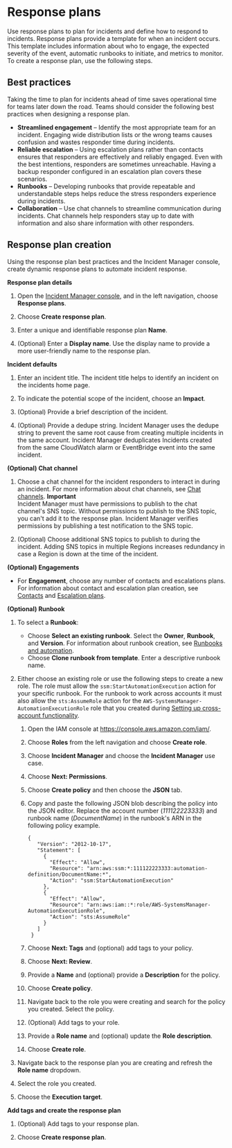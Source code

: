 # Response plans<a name="response-plans"></a>

Use response plans to plan for incidents and define how to respond to incidents\. Response plans provide a template for when an incident occurs\. This template includes information about who to engage, the expected severity of the event, automatic runbooks to initiate, and metrics to monitor\. To create a response plan, use the following steps\.

## Best practices<a name="response-plan-best-practices"></a>

Taking the time to plan for incidents ahead of time saves operational time for teams later down the road\. Teams should consider the following best practices when designing a response plan\.
+ **Streamlined engagement** – Identify the most appropriate team for an incident\. Engaging wide distribution lists or the wrong teams causes confusion and wastes responder time during incidents\. 
+ **Reliable escalation** – Using escalation plans rather than contacts ensures that responders are effectively and reliably engaged\. Even with the best intentions, responders are sometimes unreachable\. Having a backup responder configured in an escalation plan covers these scenarios\. 
+ **Runbooks** – Developing runbooks that provide repeatable and understandable steps helps reduce the stress responders experience during incidents\.
+ **Collaboration** – Use chat channels to streamline communication during incidents\. Chat channels help responders stay up to date with information and also share information with other responders\. 

## Response plan creation<a name="response-plans-create"></a>

Using the response plan best practices and the Incident Manager console, create dynamic response plans to automate incident response\.

**Response plan details**

1. Open the [Incident Manager console](https://console.aws.amazon.com/systems-manager/incidents/home), and in the left navigation, choose **Response plans**\.

1. Choose **Create response plan**\.

1. Enter a unique and identifiable response plan **Name**\.

1. \(Optional\) Enter a **Display name**\. Use the display name to provide a more user\-friendly name to the response plan\.

**Incident defaults**

1. Enter an incident title\. The incident title helps to identify an incident on the incidents home page\.

1. To indicate the potential scope of the incident, choose an **Impact**\.

1. \(Optional\) Provide a brief description of the incident\. 

1. \(Optional\) Provide a dedupe string\. Incident Manager uses the dedupe string to prevent the same root cause from creating multiple incidents in the same account\. Incident Manager deduplicates Incidents created from the same CloudWatch alarm or EventBridge event into the same incident\.

**\(Optional\) Chat channel**

1. Choose a chat channel for the incident responders to interact in during an incident\. For more information about chat channels, see [Chat channels](chat.md)\. 
**Important**  
Incident Manager must have permissions to publish to the chat channel's SNS topic\. Without permissions to publish to the SNS topic, you can't add it to the response plan\. Incident Manager verifies permissions by publishing a test notification to the SNS topic\.

1. \(Optional\) Choose additional SNS topics to publish to during the incident\. Adding SNS topics in multiple Regions increases redundancy in case a Region is down at the time of the incident\.

**\(Optional\) Engagements**
+ For **Engagement**, choose any number of contacts and escalations plans\. For information about contact and escalation plan creation, see [Contacts](contacts.md) and [Escalation plans](escalation.md)\.

**\(Optional\) Runbook**

1. To select a **Runbook**:
   + Choose **Select an existing runbook**\. Select the **Owner**, **Runbook**, and **Version**\. For information about runbook creation, see [Runbooks and automation](runbooks.md)\.
   + Choose **Clone runbook from template**\. Enter a descriptive runbook name\. 

1. Either choose an existing role or use the following steps to create a new role\. The role must allow the `ssm:StartAutomationExecution` action for your specific runbook\. For the runbook to work across accounts it must also allow the `sts:AssumeRole` action for the `AWS-SystemsManager-AutomationExecutionRole` role that you created during [Setting up cross\-account functionality](xa.md)\.

   1. Open the IAM console at [https://console\.aws\.amazon\.com/iam/](https://console.aws.amazon.com/iam/)\.

   1. Choose **Roles** from the left navigation and choose **Create role**\.

   1. Choose **Incident Manager** and choose the **Incident Manager** use case\.

   1. Choose **Next: Permissions**\.

   1. Choose **Create policy** and then choose the **JSON** tab\. 

   1. Copy and paste the following JSON blob describing the policy into the JSON editor\. Replace the account number \(*111122223333*\) and runbook name \(*DocumentName*\) in the runbook's ARN in the following policy example\.

      ```
      {
         "Version": "2012-10-17",
         "Statement": [
           {
             "Effect": "Allow",
             "Resource": "arn:aws:ssm:*:111122223333:automation-definition/DocumentName:*",
             "Action": "ssm:StartAutomationExecution"
           },
           {
             "Effect": "Allow",
             "Resource": "arn:aws:iam::*:role/AWS-SystemsManager-AutomationExecutionRole",
             "Action": "sts:AssumeRole"
           }
         ]
       }
      ```

   1. Choose **Next: Tags** and \(optional\) add tags to your policy\.

   1. Choose **Next: Review**\.

   1. Provide a **Name** and \(optional\) provide a **Description** for the policy\.

   1. Choose **Create policy**\.

   1. Navigate back to the role you were creating and search for the policy you created\. Select the policy\.

   1. \(Optional\) Add tags to your role\.

   1. Provide a **Role name** and \(optional\) update the **Role description**\.

   1. Choose **Create role**\.

1. Navigate back to the response plan you are creating and refresh the **Role name** dropdown\.

1. Select the role you created\.

1. Choose the **Execution target**\.

**Add tags and create the response plan**

1. \(Optional\) Add tags to your response plan\.

1. Choose **Create response plan**\.

    